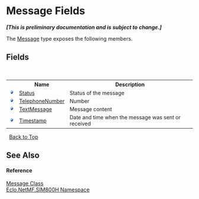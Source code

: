 # Message Fields
 _**\[This is preliminary documentation and is subject to change.\]**_

The <a href="T_Eclo_NetMF_SIM800H_Message">Message</a> type exposes the following members.


## Fields
&nbsp;<table><tr><th></th><th>Name</th><th>Description</th></tr><tr><td>![Public field](media/pubfield.gif "Public field")</td><td><a href="F_Eclo_NetMF_SIM800H_Message_Status">Status</a></td><td>
Status of the message</td></tr><tr><td>![Public field](media/pubfield.gif "Public field")</td><td><a href="F_Eclo_NetMF_SIM800H_Message_TelephoneNumber">TelephoneNumber</a></td><td>
Number</td></tr><tr><td>![Public field](media/pubfield.gif "Public field")</td><td><a href="F_Eclo_NetMF_SIM800H_Message_TextMessage">TextMessage</a></td><td>
Message content</td></tr><tr><td>![Public field](media/pubfield.gif "Public field")</td><td><a href="F_Eclo_NetMF_SIM800H_Message_Timestamp">Timestamp</a></td><td>
Date and time when the message was sent or received</td></tr></table>&nbsp;
<a href="#message-fields">Back to Top</a>

## See Also


#### Reference
<a href="T_Eclo_NetMF_SIM800H_Message">Message Class</a><br /><a href="N_Eclo_NetMF_SIM800H">Eclo.NetMF.SIM800H Namespace</a><br />